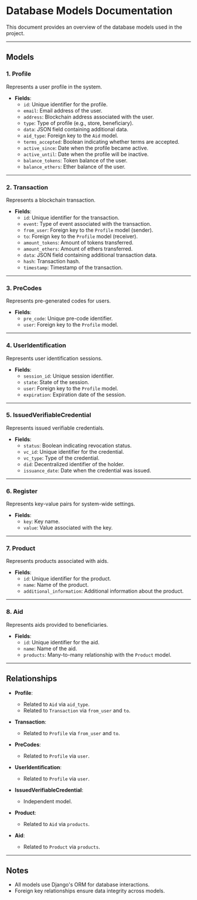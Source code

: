 # Database Models Documentation

This document provides an overview of the database models used in the project.

---

## Models

### 1. **Profile**
Represents a user profile in the system.

- **Fields**:
  - `id`: Unique identifier for the profile.
  - `email`: Email address of the user.
  - `address`: Blockchain address associated with the user.
  - `type`: Type of profile (e.g., store, beneficiary).
  - `data`: JSON field containing additional data.
  - `aid_type`: Foreign key to the `Aid` model.
  - `terms_accepted`: Boolean indicating whether terms are accepted.
  - `active_since`: Date when the profile became active.
  - `active_until`: Date when the profile will be inactive.
  - `balance_tokens`: Token balance of the user.
  - `balance_ethers`: Ether balance of the user.

---

### 2. **Transaction**
Represents a blockchain transaction.

- **Fields**:
  - `id`: Unique identifier for the transaction.
  - `event`: Type of event associated with the transaction.
  - `from_user`: Foreign key to the `Profile` model (sender).
  - `to`: Foreign key to the `Profile` model (receiver).
  - `amount_tokens`: Amount of tokens transferred.
  - `amount_ethers`: Amount of ethers transferred.
  - `data`: JSON field containing additional transaction data.
  - `hash`: Transaction hash.
  - `timestamp`: Timestamp of the transaction.

---

### 3. **PreCodes**
Represents pre-generated codes for users.

- **Fields**:
  - `pre_code`: Unique pre-code identifier.
  - `user`: Foreign key to the `Profile` model.

---

### 4. **UserIdentification**
Represents user identification sessions.

- **Fields**:
  - `session_id`: Unique session identifier.
  - `state`: State of the session.
  - `user`: Foreign key to the `Profile` model.
  - `expiration`: Expiration date of the session.

---

### 5. **IssuedVerifiableCredential**
Represents issued verifiable credentials.

- **Fields**:
  - `status`: Boolean indicating revocation status.
  - `vc_id`: Unique identifier for the credential.
  - `vc_type`: Type of the credential.
  - `did`: Decentralized identifier of the holder.
  - `issuance_date`: Date when the credential was issued.

---

### 6. **Register**
Represents key-value pairs for system-wide settings.

- **Fields**:
  - `key`: Key name.
  - `value`: Value associated with the key.

---

### 7. **Product**
Represents products associated with aids.

- **Fields**:
  - `id`: Unique identifier for the product.
  - `name`: Name of the product.
  - `additional_information`: Additional information about the product.

---

### 8. **Aid**
Represents aids provided to beneficiaries.

- **Fields**:
  - `id`: Unique identifier for the aid.
  - `name`: Name of the aid.
  - `products`: Many-to-many relationship with the `Product` model.

---

## Relationships

- **Profile**:
  - Related to `Aid` via `aid_type`.
  - Related to `Transaction` via `from_user` and `to`.

- **Transaction**:
  - Related to `Profile` via `from_user` and `to`.

- **PreCodes**:
  - Related to `Profile` via `user`.

- **UserIdentification**:
  - Related to `Profile` via `user`.

- **IssuedVerifiableCredential**:
  - Independent model.

- **Product**:
  - Related to `Aid` via `products`.

- **Aid**:
  - Related to `Product` via `products`.

---

## Notes

- All models use Django's ORM for database interactions.
- Foreign key relationships ensure data integrity across models.